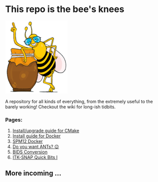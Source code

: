 # This repo is the bee's knees
<img src="https://github.com/srikash/TheBeesKnees/blob/main/imgs/the-bees-knees.svg" width="200">

A repository for all kinds of everything, from the extremely useful to the barely working! Checkout the wiki for long-ish tidbits.

### Pages:
1. [Install/upgrade guide for CMake](https://github.com/srikash/TheBeesKnees/wiki/Upgrade-CMake-version-on-Ubuntu)
2. [Install guide for Docker](https://github.com/srikash/TheBeesKnees/wiki/Installing-Docker-on-Ubuntu)
3. [SPM12 Docker](https://github.com/srikash/TheBeesKnees/wiki/Installing-SPM12-(dockerised))
4. [Do you want ANTs? :wink:](https://github.com/srikash/TheBeesKnees/wiki/Installing-Advanced-Normalization-Tools-(ANTs))
5. [BIDS Conversion](https://github.com/srikash/TheBeesKnees/wiki/Converting-DICOMs-to-BIDS-NIfTIs)
6. [ITK-SNAP Quick Bits I](https://github.com/srikash/TheBeesKnees/wiki/ITKSNAP-Quick-Bits-I)

## More incoming ... 
